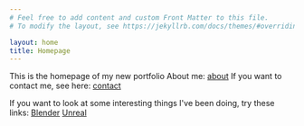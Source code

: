 ```yaml
---
# Feel free to add content and custom Front Matter to this file.
# To modify the layout, see https://jekyllrb.com/docs/themes/#overriding-theme-defaults

layout: home
title: Homepage
---
```


This is the homepage of my new portfolio
About me: [about](https://bart-olson.github.io/untitledSurvival/about/)
If you want to contact me, see here: [contact](https://bart-olson.github.io/untitledSurvival/contact/)

If you want to look at some interesting things I've been doing, try these links:
[Blender](https://bart-olson.github.io/untitledSurvival/blender/)
[Unreal](https://bart-olson.github.io/untitledSurvival/unreal/)
